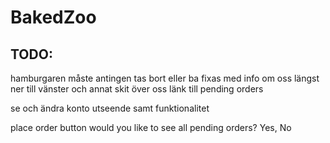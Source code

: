 # BakedZoo

## TODO:
hamburgaren måste antingen tas bort eller ba fixas med info om oss längst ner till vänster och annat skit över oss
länk till pending orders



se och ändra konto utseende samt funktionalitet

place order button 
would you like to see all pending orders?
Yes, No